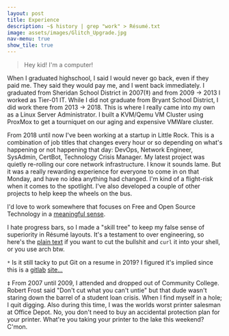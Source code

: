 ```yaml
---
layout: post
title: Experience
description: ~$ history | grep "work" > Résumé.txt
image: assets/images/Glitch_Upgrade.jpg
nav-menu: true
show_tile: true
---
```

> Hey kid! I'm a computer!

When I graduated highschool, I said I would never go back, even if they paid me. They said they would pay me, and I went back immediately. I graduated from Sheridan School District in 2007(‡) and from 2009 -> 2013 I worked as Tier-01 IT. While I did not graduate from Bryant School District, I did work there from 2013 -> 2018. This is where I really came into my own as a Linux Server Administrator. I built a KVM/Qemu VM Cluster using ProxMox to get a tourniquet on our aging and expensive VMWare cluster.

From 2018 until now I've been working at a startup in Little Rock. This is a combination of job titles that changes every hour or so depending on what's happening or not happening that day: DevOps, Network Engineer, SysAdmin, CertBot, Technology Crisis Manager. My latest project was quietly re-rolling our core network infrastructure. I know it sounds lame. But it was a really rewarding experience for everyone to come in on that Monday, and have no idea anything had changed. I'm kind of a flight-risk when it comes to the spotlight. I've also developed a couple of other projects to help keep the wheels on the bus.

I'd love to work somewhere that focuses on Free and Open Source Technology in a <a href="https://alexmorris.dev/about.html">meaningful sense</a>.

I hate progress bars, so I made a "skill tree" to keep my false sense of superiority in Résumé layouts. It's a testament to over engineering, so here's the <a href="assets/text/Resume.txt">plain text</a> if you want to cut the bullshit and `curl` it into your shell, or you use arch btw.

<script id="asciicast-6UArDQYFoNVTje5Arf8BVDxqD" src="https://asciinema.org/a/6UArDQYFoNVTje5Arf8BVDxqD.js" async></script>

`*` Is it still tacky to put Git on a resume in 2019? I figured it's implied since this is a <a href="https://alexmorris.dev/projects.html">gitlab</a> <a href="https://gitlab.com/matrix8967/alexmorris.dev">site...</a>

`‡` From 2007 until 2009, I attended and dropped out of Community College. Robert Frost said "Don't cut what you can't untie" but that dude wasn't staring down the barrel of a student loan crisis. When I find myself in a hole; I quit digging. Also during this time, I was the worlds worst printer salesman at Office Depot. No, you don't need to buy an accidental protection plan for your printer. What're you taking your printer to the lake this weekend? C'mon.

